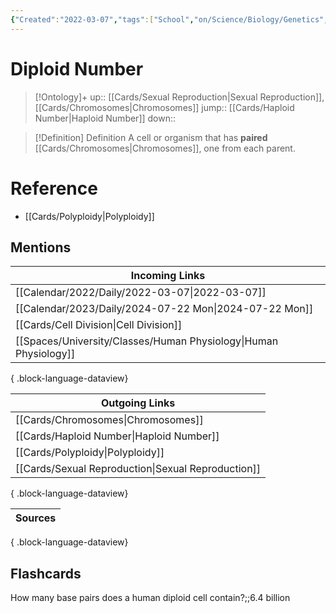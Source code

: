 ```yaml
---
{"Created":"2022-03-07","tags":["School","on/Science/Biology/Genetics","Uni/BIM202","flashcards/BIM202"],"date created":"2022-03-07 Mon","edited":"2023-04-06 Thu","dg-publish":true,"permalink":"/cards/diploid-number/","dgPassFrontmatter":true}
---
```


# Diploid Number

> [!Ontology]+
> up:: [[Cards/Sexual Reproduction\|Sexual Reproduction]], [[Cards/Chromosomes\|Chromosomes]]
> jump:: [[Cards/Haploid Number\|Haploid Number]]
> down:: 

> [!Definition] Definition
> A cell or organism that has **paired** [[Cards/Chromosomes\|Chromosomes]], one from each parent.

# Reference

- [[Cards/Polyploidy\|Polyploidy]]

## Mentions

| Incoming Links                                                      |
| ------------------------------------------------------------------- |
| [[Calendar/2022/Daily/2022-03-07\|2022-03-07]]                   |
| [[Calendar/2023/Daily/2024-07-22 Mon\|2024-07-22 Mon]]           |
| [[Cards/Cell Division\|Cell Division]]                           |
| [[Spaces/University/Classes/Human Physiology\|Human Physiology]] |

{ .block-language-dataview}

| Outgoing Links                                        |
| ----------------------------------------------------- |
| [[Cards/Chromosomes\|Chromosomes]]                 |
| [[Cards/Haploid Number\|Haploid Number]]           |
| [[Cards/Polyploidy\|Polyploidy]]                   |
| [[Cards/Sexual Reproduction\|Sexual Reproduction]] |

{ .block-language-dataview}

| Sources |
| ------- |

{ .block-language-dataview}

## Flashcards

How many base pairs does a human diploid cell contain?;;6.4 billion
<!--SR:!2024-10-22,19,230-->